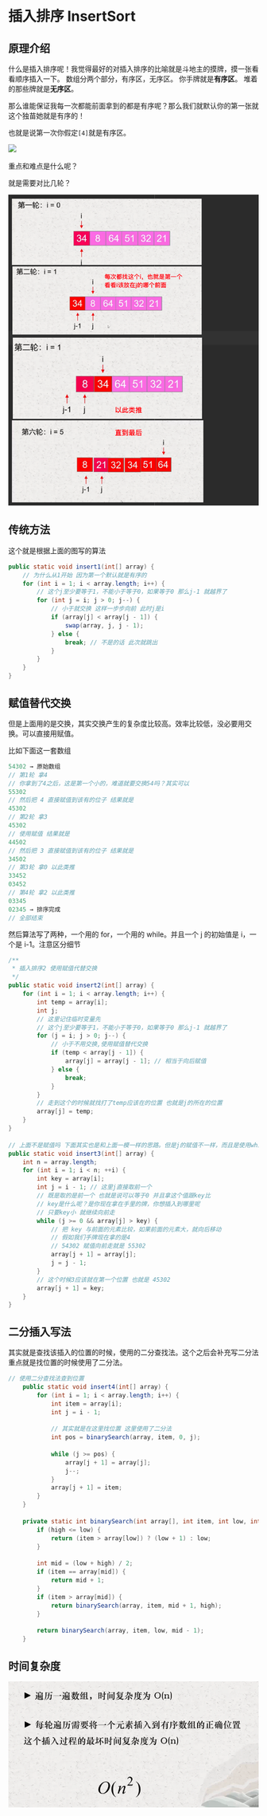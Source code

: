# 插入排序 InsertSort

## 原理介绍

什么是插入排序呢！我觉得最好的对插入排序的比喻就是斗地主的摸牌，摸一张看看顺序插入一下。
数组分两个部分，有序区，无序区。 你手牌就是**有序区**。 堆着的那些牌就是**无序区**。

那么谁能保证我每一次都能前面拿到的都是有序呢？那么我们就默认你的第一张就这个独苗她就是有序的！

也就是说第一次你假定`[4]`就是有序区。

![](https://img-blog.csdnimg.cn/20200615230151942.png)

重点和难点是什么呢？

就是需要对比几轮？

![image-20230605234736418](https://raw.githubusercontent.com/chihokyo/image_host/develop/image-20230605234736418.png)

## 传统方法

这个就是根据上面的图写的算法

```java
public static void insert1(int[] array) {
    // 为什么从1开始 因为第一个默认就是有序的
    for (int i = 1; i < array.length; i++) {
        // 这个j至少要等于1，不能小于等于0，如果等于0 那么j-1 就越界了
        for (int j = i; j > 0; j--) {
            // 小于就交换 这样一步步向前 此时j是i
            if (array[j] < array[j - 1]) {
                swap(array, j, j - 1);
            } else {
                break; // 不是的话 此次就跳出
            }
        }
    }
}
```

## 赋值替代交换

但是上面用的是交换，其实交换产生的复杂度比较高。效率比较低，没必要用交换。可以直接用赋值。

比如下面这一套数组

```java
54302 → 原始数组
// 第1轮 拿4
// 你拿到了4之后，这是第一个小的，难道就要交换54吗？其实可以
55302
// 然后把 4 直接赋值到该有的位子 结果就是
45302
// 第2轮 拿3
45302
// 使用赋值 结果就是
44502
// 然后把 3 直接赋值到该有的位子 结果就是
34502
// 第3轮 拿0 以此类推
33452
03452
// 第4轮 拿2 以此类推
03345
02345 → 排序完成
// 全部结束
```

然后算法写了两种，一个用的 for，一个用的 while。并且一个 j 的初始值是 i，一个是 i-1。注意区分细节

```java
/**
 * 插入排序2 使用赋值代替交换
 */
public static void insert2(int[] array) {
    for (int i = 1; i < array.length; i++) {
        int temp = array[i];
        int j;
        // 这里记住临时变量先
        // 这个j至少要等于1，不能小于等于0，如果等于0 那么j-1 就越界了
        for (j = i; j > 0; j--) {
            // 小于不用交换,使用赋值替代交换
            if (temp < array[j - 1]) {
                array[j] = array[j - 1]; // 相当于向后赋值
            } else {
                break;
            }
        }
        // 走到这个的时候就找打了temp应该在的位置 也就是j的所在的位置
        array[j] = temp;
    }
}

// 上面不是赋值吗 下面其实也是和上面一模一样的思路。但是j的赋值不一样，而且是使用while写的
public static void insert3(int[] array) {
    int n = array.length;
    for (int i = 1; i < n; ++i) {
        int key = array[i];
        int j = i - 1; // 这里j直接取前一个
        // 既是取的是前一个 也就是说可以等于0 并且拿这个值跟key比
        // key是什么呢？是你现在拿在手里的牌，你想插入到哪里呢
        // 只要key小 就继续向前走
        while (j >= 0 && array[j] > key) {
            // 把 key 与前面的元素比较，如果前面的元素大，就向后移动
          	// 假如我们手牌现在拿的是4
            // 54302 赋值向前走就是 55302
            array[j + 1] = array[j];
            j = j - 1;
        }
        // 这个时候3应该就在第一个位置 也就是 45302
        array[j + 1] = key;
    }
}
```

## 二分插入写法

其实就是查找该插入的位置的时候，使用的二分查找法。这个之后会补充写二分法 重点就是找位置的时候使用了二分法。

```java
// 使用二分查找法查到位置
    public static void insert4(int[] array) {
        for (int i = 1; i < array.length; i++) {
            int item = array[i];
            int j = i - 1;

            // 其实就是在这里找位置 这里使用了二分法
            int pos = binarySearch(array, item, 0, j);

            while (j >= pos) {
                array[j + 1] = array[j];
                j--;
            }
            array[j + 1] = item;
        }
    }

    private static int binarySearch(int array[], int item, int low, int high) {
        if (high <= low) {
            return (item > array[low]) ? (low + 1) : low;
        }

        int mid = (low + high) / 2;
        if (item == array[mid]) {
            return mid + 1;
        }
        if (item > array[mid]) {
            return binarySearch(array, item, mid + 1, high);
        }

        return binarySearch(array, item, low, mid - 1);
    }
```

## 时间复杂度

![image-20230605234957697](https://raw.githubusercontent.com/chihokyo/image_host/develop/image-20230605234957697.png)

##
